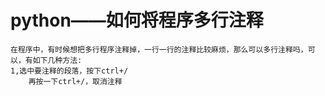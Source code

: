# python——如何将程序多行注释
    在程序中，有时候想把多行程序注释掉，一行一行的注释比较麻烦，那么可以多行注释吗，可以，有如下几种方法: 
    1,选中要注释的段落，按下ctrl+/
        再按一下ctrl+/，取消注释